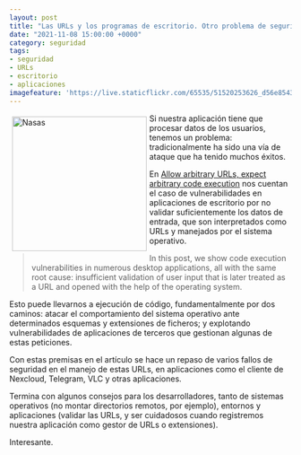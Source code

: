 ```yaml
---
layout: post
title: "Las URLs y los programas de escritorio. Otro problema de seguridad."
date: "2021-11-08 15:00:00 +0000"
category: seguridad
tags:
- seguridad
- URLs
- escritorio
- aplicaciones
imagefeature: 'https://live.staticflickr.com/65535/51520253626_d56e854351.jpg'
---
```

<a href="https://www.flickr.com/photos/fernand0/51520253626/in/dateposted/" title="Nasas "><img src="https://live.staticflickr.com/65535/51520253626_d56e854351.jpg" alt="Nasas " width="240" style="float:left; margin:5px"></a>
Si nuestra aplicación tiene que procesar datos de los usuarios, tenemos un problema: tradicionalmente ha sido una vía de ataque que ha tenido muchos éxitos.

En [Allow arbitrary URLs, expect arbitrary code execution](https://positive.security/blog/url-open-rce) nos cuentan el caso de vulnerabilidades en aplicaciones de escritorio por no validar suficientemente los datos de entrada, que son interpretados como URLs y manejados por el sistema operativo.

> In this post, we show code execution vulnerabilities in numerous desktop applications, all with the same root cause: insufficient validation of user input that is later treated as a URL and opened with the help of the operating system. 

Esto puede llevarnos a ejecución de código, fundamentalmente por dos caminos: atacar el comportamiento del sistema operativo ante determinados esquemas y extensiones de ficheros; y explotando vulnerabilidades de aplicaciones de terceros que gestionan algunas de estas peticiones.

Con estas premisas en el artículo se hace un repaso de varios fallos de seguridad en el manejo de estas URLs, en aplicaciones como el cliente de Nexcloud, Telegram, VLC y otras aplicaciones.

Termina con algunos consejos para los desarrolladores, tanto de sistemas operativos (no montar directorios remotos, por ejemplo), entornos y aplicaciones (validar las URLs, y ser cuidadosos cuando registremos nuestra aplicación como gestor de URLs o extensiones).

Interesante.
